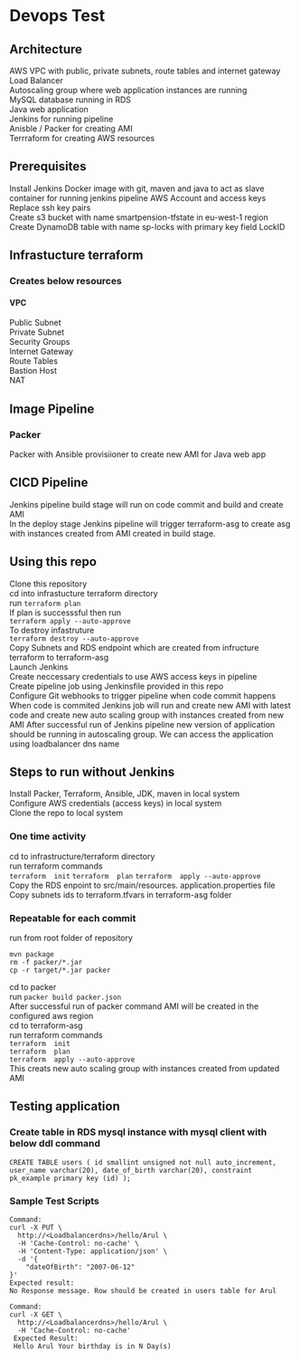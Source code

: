 # Devops Test

## Architecture
AWS VPC with public, private subnets, route tables and internet gateway  
Load Balancer  
Autoscaling group where web application instances are running  
MySQL database running in RDS  
Java web application  
Jenkins for running pipeline  
Anisble / Packer for creating AMI  
Terrraform for creating AWS resources  

## Prerequisites  
Install Jenkins
Docker image with git, maven and java to act as slave container for running jenkins pipeline
AWS Account and access keys
Replace ssh key pairs   
Create s3 bucket with name smartpension-tfstate in eu-west-1 region   
Create DynamoDB table with name sp-locks with primary key field LockID   

## Infrastucture terraform  
### Creates below resources  
#### VPC  
Public Subnet  
Private Subnet  
Security Groups  
Internet Gateway  
Route Tables  
Bastion Host  
NAT  

## Image Pipeline  
### Packer  
Packer with Ansible provisiioner to create new AMI for Java web app  

## CICD Pipeline  
Jenkins pipeline build stage will run on code commit and build and create AMI  
In the deploy stage Jenkins pipeline will trigger terraform-asg to create asg with instances created from AMI created in build stage.


## Using this repo  
Clone this repository  
cd into infrastucture terraform directory  
run 
``` terraform plan ```  
If plan is successsful then run  
``` terraform apply --auto-approve ```  
To destroy infastruture  
``` terraform destroy --auto-approve ```  
Copy Subnets and RDS endpoint which are created from infructure terraform to terraform-asg  
Launch Jenkins  
Create neccessary credentials to use AWS access keys in pipeline  
Create pipeline job using Jenkinsfile provided in this repo  
Configure Git webhooks to trigger pipeline when code commit happens  
When code is commited Jenkins job will run and create new AMI with latest code and create new auto scaling group with instances created from new AMI
After successful run of Jenkins pipeline new version of application should be running in autoscaling group.
We can access the application using loadbalancer dns name

## Steps to run without Jenkins  
Install Packer, Terraform, Ansible, JDK, maven in local system  
Configure AWS credentials (access keys) in local system  
Clone the repo to local system  
### One time activity
cd to infrastructure/terraform directory  
run terraform commands  
 ```terraform  init```
 ```terraform  plan```
 ```terraform  apply --auto-approve```   
Copy the RDS enpoint to src/main/resources. application.properties file  
Copy subnets ids to terraform.tfvars in terraform-asg folder  
### Repeatable for each commit    
run from root folder of repository   
```
mvn package  
rm -f packer/*.jar  
cp -r target/*.jar packer  
```  
cd to packer  
run ```packer build packer.json```  
After successful run of packer command AMI will be created in the configured aws region   
cd to terraform-asg   
run terraform commands   
 ```terraform  init```   
 ```terraform  plan```  
 ```terraform  apply --auto-approve```   
 This creats new auto scaling group with instances created from updated AMI   
 
## Testing application  
### Create table in RDS mysql instance with mysql client with below ddl command  
```
CREATE TABLE users ( id smallint unsigned not null auto_increment, user_name varchar(20), date_of_birth varchar(20), constraint pk_example primary key (id) );
```
### Sample Test Scripts
```
Command:
curl -X PUT \
  http://<Loadbalancerdns>/hello/Arul \
  -H 'Cache-Control: no-cache' \
  -H 'Content-Type: application/json' \
  -d '{
    "dateOfBirth": "2007-06-12"
}'
Expected result:
No Response message. Row should be created in users table for Arul

Command:
curl -X GET \
  http://<Loadbalancerdns>/hello/Arul \
  -H 'Cache-Control: no-cache'
 Expected Result:
 Hello Arul Your birthday is in N Day(s)
```